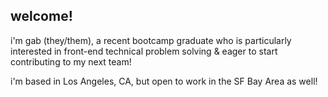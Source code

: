 ## welcome! 

i'm gab (they/them), a recent bootcamp graduate who is 
particularly interested in front-end technical problem solving
& eager to start contributing to my next team!

i'm based in Los Angeles, CA, but open to work in the SF Bay Area as well!
